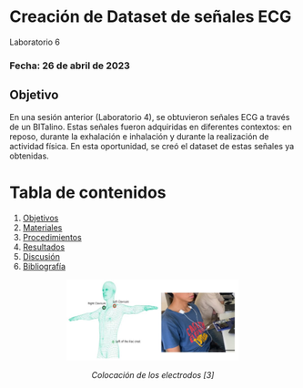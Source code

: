 # Creación de Dataset de señales ECG
Laboratorio 6

### Fecha: 26 de abril de 2023

## Objetivo
En una sesión anterior (Laboratorio 4), se obtuvieron señales ECG a través de un BITalino. Estas señales fueron adquiridas en diferentes contextos: en reposo, durante la exhalación e inhalación y durante la realización de actividad física. En esta oportunidad, se creó el dataset de estas señales ya obtenidas.

# Tabla de contenidos
 1. [Objetivos](https://github.com/MateoPortal/IntroSenales/blob/main/Documentaci%C3%B3n/Laboratorio5/Desarrollo.md#objetivos)
 2. [Materiales](https://github.com/MateoPortal/IntroSenales/blob/main/Documentaci%C3%B3n/Laboratorio5/Desarrollo.md#materiales)
 3. [Procedimientos](https://github.com/MateoPortal/IntroSenales/blob/main/Documentaci%C3%B3n/Laboratorio5/Desarrollo.md#procedimientos)
 4. [Resultados](https://github.com/MateoPortal/IntroSenales/blob/main/Documentaci%C3%B3n/Laboratorio5/Desarrollo.md#resultados-del-ploteo-de-la-se%C3%B1al-en-python)
 5. [Discusión](https://github.com/MateoPortal/IntroSenales/blob/main/Documentaci%C3%B3n/Laboratorio5/Desarrollo.md#discusi%C3%B3n)
 6. [Bibliografía](https://github.com/MateoPortal/IntroSenales/blob/main/Documentaci%C3%B3n/Laboratorio5/Desarrollo.md#bibliograf%C3%ADa)

<p align="center">
  <img src="https://github.com/MateoPortal/IntroSenales/blob/main/Documentaci%C3%B3n/Laboratorio4/Im%C3%A1genes/electrodos.jpg" width="60%">
  </p>
<p align="center">
  <i>Colocación de los electrodos [3]</i>
  </p>
